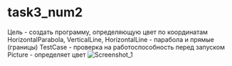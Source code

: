 # task3_num2

Цель - создать программу, определяющую цвет по координатам
HorizontalParabola, VerticalLine, HorizontalLine - парабола и прямые (границы)
TestCase - проверка на работоспособность перед запуском
Picture - определяет цвет
![Screenshot_1](https://user-images.githubusercontent.com/90616140/139052070-1eae9128-c7d9-4bb4-b53c-a447a42cd6b2.png)
